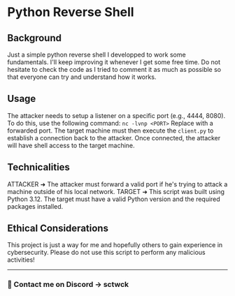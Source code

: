 # Python Reverse Shell

## Background

Just a simple python reverse shell I developped to work some fundamentals. I'll keep improving it whenever I get some free time.
Do not hesitate to check the code as I tried to comment it as much as possible so that everyone can try and understand how it works.

## Usage

The attacker needs to setup a listener on a specific port (e.g., 4444, 8080). To do this, use the following command: `nc -lvnp <PORT>`
Replace <PORT> with a forwarded port. The target machine must then execute the `client.py` to establish a connection back to the attacker.
Once connected, the attacker will have shell access to the target machine.

## Technicalities

ATTACKER ➜ The attacker must forward a valid port if he's trying to attack a machine outside of his local network.
TARGET ➜ This script was built using Python 3.12. The target must have a valid Python version and the required packages installed.

## Ethical Considerations

This project is just a way for me and hopefully others to gain experience in cybersecurity.
Please do not use this script to perform any malicious activities!

---

### 📨 Contact me on Discord → sctwck
